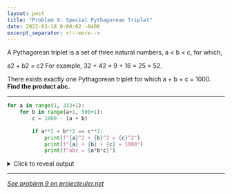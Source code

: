 ```yaml
---
layout: post
title: "Problem 9: Special Pythagorean Triplet"
date: 2022-03-18 0:00:02 -0400
excerpt_separator: <!--more-->
---
```


A Pythagorean triplet is a set of three natural numbers, a < b < c, for which,

a2 + b2 = c2
For example, 32 + 42 = 9 + 16 = 25 = 52.

There exists exactly one Pythagorean triplet for which a + b + c = 1000.
**Find the product abc.**
<!--more-->

***

```py
for a in range(1, 333+1):
    for b in range(a+1, 500+1):
        c = 1000 - (a + b)
        
        if a**2 + b**2 == c**2:
            print(f"{a}^2 + {b}^2 = {c}^2")
            print(f"{a} + {b} + {c} = 1000")
            print(f"abc = {a*b*c}")
```

<details> 
  <summary>Click to reveal output</summary>
  {% highlight py%}
  200^2 + 375^2 = 425^2
  200 + 375 + 425 = 1000
  abc = 31875000{% endhighlight %}
</details>

***

*[See problem 9 on projecteuler.net](https://projecteuler.net/problem=9)*
